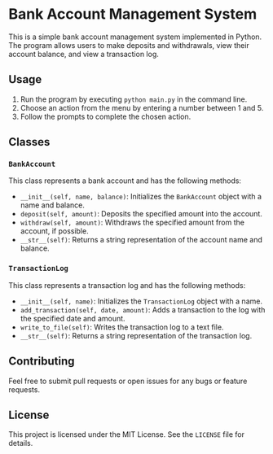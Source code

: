 # Bank Account Management System

This is a simple bank account management system implemented in Python. The program allows users to make deposits and withdrawals, view their account balance, and view a transaction log.

## Usage

1. Run the program by executing `python main.py` in the command line.
2. Choose an action from the menu by entering a number between 1 and 5.
3. Follow the prompts to complete the chosen action.

## Classes

### `BankAccount`

This class represents a bank account and has the following methods:

- `__init__(self, name, balance)`: Initializes the `BankAccount` object with a name and balance.
- `deposit(self, amount)`: Deposits the specified amount into the account.
- `withdraw(self, amount)`: Withdraws the specified amount from the account, if possible.
- `__str__(self)`: Returns a string representation of the account name and balance.

### `TransactionLog`

This class represents a transaction log and has the following methods:

- `__init__(self, name)`: Initializes the `TransactionLog` object with a name.
- `add_transaction(self, date, amount)`: Adds a transaction to the log with the specified date and amount.
- `write_to_file(self)`: Writes the transaction log to a text file.
- `__str__(self)`: Returns a string representation of the transaction log.

## Contributing

Feel free to submit pull requests or open issues for any bugs or feature requests.

## License

This project is licensed under the MIT License. See the `LICENSE` file for details.
